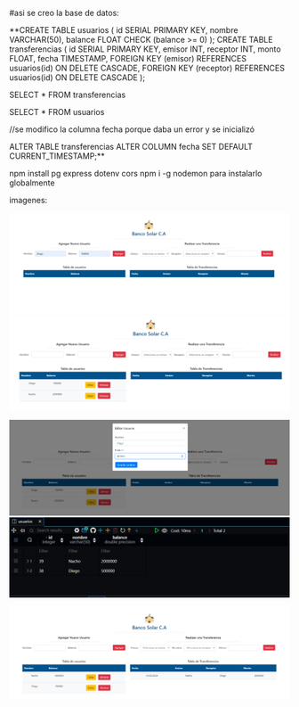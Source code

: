 #asi se creo la base de datos:

\*\*CREATE TABLE usuarios (
id SERIAL PRIMARY KEY,
nombre VARCHAR(50),
balance FLOAT CHECK (balance >= 0)
);
CREATE TABLE transferencias (
id SERIAL PRIMARY KEY,
emisor INT,
receptor INT,
monto FLOAT,
fecha TIMESTAMP,
FOREIGN KEY (emisor) REFERENCES usuarios(id) ON DELETE CASCADE,
FOREIGN KEY (receptor) REFERENCES usuarios(id) ON DELETE CASCADE
);

SELECT \* FROM transferencias

SELECT \* FROM usuarios

//se modifico la columna fecha porque daba un error y se inicializó

ALTER TABLE transferencias
ALTER COLUMN fecha SET DEFAULT CURRENT_TIMESTAMP;\*\*

npm install pg express dotenv cors
npm i -g nodemon para instalarlo globalmente

imagenes:

![agregando usuario](image.png)
![agregando usuario](image-1.png)

![Editando](image-2.png)
![En la consulta de la BD](image-3.png)

![Realizando transferencia](image-4.png)
